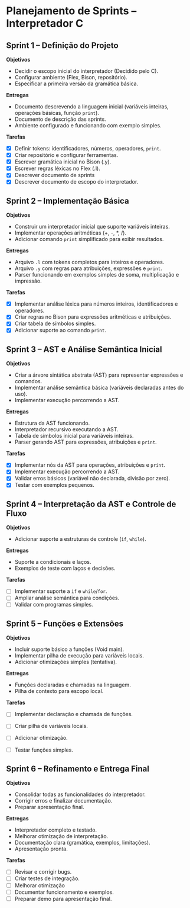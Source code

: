 # Planejamento de Sprints – Interpretador C

## Sprint 1 – Definição do Projeto
**Objetivos**
- Decidir o escopo inicial do interpretador (Decidido pelo C).
- Configurar ambiente (Flex, Bison, repositório).
- Especificar a primeira versão da gramática básica.

**Entregas**
- Documento descrevendo a linguagem inicial (variáveis inteiras, operações básicas, função `print`).
- Documento de descrição das sprints.
- Ambiente configurado e funcionando com exemplo simples.

**Tarefas**
- [x] Definir tokens: identificadores, números, operadores, `print`.
- [x] Criar repositório e configurar ferramentas.
- [x] Escrever gramática inicial no Bison (.y).
- [x] Escrever regras léxicas no Flex (.l).
- [x] Descrever documento de sprints
- [x] Descrever documento de escopo do interpretador.

## Sprint 2 – Implementação Básica
**Objetivos**
- Construir um interpretador inicial que suporte variáveis inteiras.
- Implementar operações aritméticas (+, -, *, /).
- Adicionar comando `print` simplificado para exibir resultados.

**Entregas**
- Arquivo `.l` com tokens completos para inteiros e operadores.
- Arquivo `.y` com regras para atribuições, expressões e `print`.
- Parser funcionando em exemplos simples de soma, multiplicação e impressão.

**Tarefas**
- [x] Implementar análise léxica para números inteiros, identificadores e operadores.
- [x] Criar regras no Bison para expressões aritméticas e atribuições.
- [x] Criar tabela de símbolos simples.
- [x] Adicionar suporte ao comando `print`.

## Sprint 3 – AST e Análise Semântica Inicial
**Objetivos**
- Criar a árvore sintática abstrata (AST) para representar expressões e comandos.
- Implementar análise semântica básica (variáveis declaradas antes do uso).
- Implementar execução percorrendo a AST.

**Entregas**
- Estrutura da AST funcionando.
- Interpretador recursivo executando a AST.
- Tabela de símbolos inicial para variáveis inteiras.
- Parser gerando AST para expressões, atribuições e `print`.

**Tarefas**
- [x] Implementar nós da AST para operações, atribuições e `print`.
- [x] Implementar execução percorrendo a AST.
- [x] Validar erros básicos (variável não declarada, divisão por zero).
- [x] Testar com exemplos pequenos.

## Sprint 4 – Interpretação da AST e Controle de Fluxo
**Objetivos**

- Adicionar suporte a estruturas de controle (`if`, `while`).

**Entregas**
- Suporte a condicionais e laços.
- Exemplos de teste com laços e decisões.

**Tarefas**
- [ ] Implementar suporte a `if` e `while`/`for`.
- [ ] Ampliar análise semântica para condições.
- [ ] Validar com programas simples.

## Sprint 5 – Funções e Extensões
**Objetivos**
- Incluir suporte básico a funções (Void main).
- Implementar pilha de execução para variáveis locais.
- Adicionar otimizações simples (tentativa).

**Entregas**
- Funções declaradas e chamadas na linguagem.
- Pilha de contexto para escopo local.

**Tarefas**
- [ ] Implementar declaração e chamada de funções. 
- [ ] Criar pilha de variáveis locais.
- [ ] Adicionar otimização.
- [ ] Testar funções simples.


## Sprint 6 – Refinamento e Entrega Final
**Objetivos**
- Consolidar todas as funcionalidades do interpretador.
- Corrigir erros e finalizar documentação.
- Preparar apresentação final.

**Entregas**
- Interpretador completo e testado.
- Melhorar otimização de interpretação.
- Documentação clara (gramática, exemplos, limitações).
- Apresentação pronta.

**Tarefas**
- [ ] Revisar e corrigir bugs.
- [ ] Criar testes de integração.
- [ ] Melhorar otimização 
- [ ] Documentar funcionamento e exemplos.
- [ ] Preparar demo para apresentação final.
